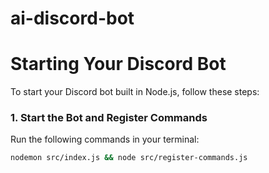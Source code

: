 # ai-discord-bot

# Starting Your Discord Bot

To start your Discord bot built in Node.js, follow these steps:

### 1. Start the Bot and Register Commands
Run the following commands in your terminal:

```bash
nodemon src/index.js && node src/register-commands.js

